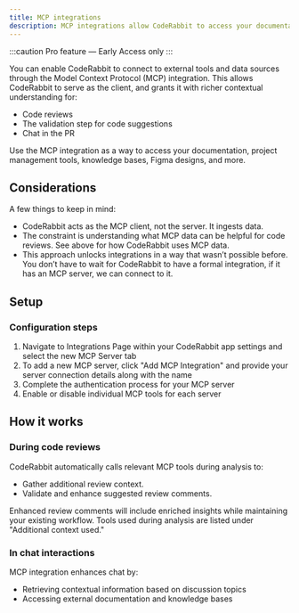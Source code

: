 ```yaml
---
title: MCP integrations
description: MCP integrations allow CodeRabbit to access your documentation, project management tools, knowledge bases, Figma designs, and more.
---
```


:::caution
Pro feature — Early Access only
:::

You can enable CodeRabbit to connect to external tools and data sources through the Model Context Protocol (MCP) integration. This allows CodeRabbit to serve as the client, and grants it with richer contextual understanding for:

- Code reviews
- The validation step for code suggestions
- Chat in the PR

Use the MCP integration as a way to access your documentation, project management tools, knowledge bases, Figma designs, and more.

## Considerations

A few things to keep in mind:

- CodeRabbit acts as the MCP client, not the server. It ingests data.
- The constraint is understanding what MCP data can be helpful for code reviews. See above for how CodeRabbit uses MCP data.
- This approach unlocks integrations in a way that wasn’t possible before. You don’t have to wait for CodeRabbit to have a formal integration, if it has an MCP server, we can connect to it.

## Setup

### Configuration steps

1. Navigate to Integrations Page within your CodeRabbit app settings and select the new MCP Server tab
2. To add a new MCP server, click "Add MCP Integration" and provide your server connection details along with the name
3. Complete the authentication process for your MCP server
4. Enable or disable individual MCP tools for each server

## How it works

### During code reviews

CodeRabbit automatically calls relevant MCP tools during analysis to:

- Gather additional review context.
- Validate and enhance suggested review comments.

Enhanced review comments will include enriched insights while maintaining your existing workflow. Tools used during analysis are listed under "Additional context used."

### In chat interactions

MCP integration enhances chat by:

- Retrieving contextual information based on discussion topics
- Accessing external documentation and knowledge bases
